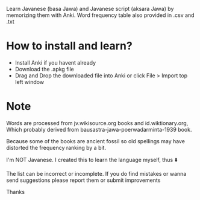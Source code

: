 Learn Javanese (basa Jawa) and Javanese script (aksara Jawa) by memorizing them with Anki. Word frequency table also provided in .csv and .txt

# How to install and learn?
* Install Anki if you havent already
* Download the .apkg file
* Drag and Drop the downloaded file into Anki or click File > Import top left window

# Note
Words are processed from jv.wikisource.org books and id.wiktionary.org, Which probably derived from bausastra-jawa-poerwadarminta-1939 book.

Because some of the books are ancient fossil so old spellings may have distorted the frequency ranking by a bit.

I'm NOT Javanese. I created this to learn the language myself, thus ⬇️

The list can be incorrect or incomplete. If you do find mistakes or wanna send suggestions please report them or submit improvements

Thanks
